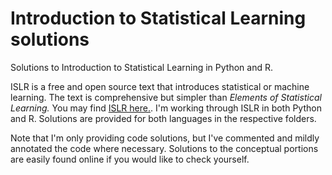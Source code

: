 # Introduction to Statistical Learning solutions
Solutions to Introduction to Statistical Learning in Python and R.

ISLR is a free and open source text that introduces statistical or machine learning. The text is comprehensive but simpler than _Elements of Statistical Learning._ You may find [ISLR here.](https://statlearning.com/).
I'm working through ISLR in both Python and R. Solutions are provided for both languages in the respective folders.

Note that I'm only providing code solutions, but I've commented and mildly annotated the code where necessary. Solutions to the conceptual portions are easily found online if you would like to check yourself.
